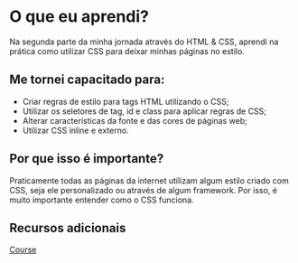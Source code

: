 # O que eu aprendi?

Na segunda parte da minha jornada através do HTML & CSS, aprendi na prática como utilizar CSS para deixar minhas páginas no estilo.

## Me tornei capacitado para:

- Criar regras de estilo para tags HTML utilizando o CSS;
- Utilizar os seletores de tag, id e class para aplicar regras de CSS;
- Alterar características da fonte e das cores de páginas web;
- Utilizar CSS inline e externo.

## Por que isso é importante?

Praticamente todas as páginas da internet utilizam algum estilo criado com CSS, seja ele personalizado ou através de algum framework. Por isso, é muito importante entender como o CSS funciona.

## Recursos adicionais

[Course](https://app.betrybe.com/course/fundamentals/introducao-a-html-e-css/html-css-primeiros-passos-em-css/08c37470-7aab-46cb-9bb5-323aa7c0cb9c/recursos-adicionais-opcional/7ea10b62-15dc-47fb-8609-d30f7a3f006e?use_case=side_bar)
